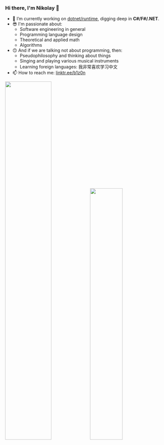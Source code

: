 ### Hi there, I'm Nikolay 👋

- 🔭 I’m currently working on [dotnet/runtime](https://github.com/dotnet/runtime), digging deep in **C#/F#/.NET**.
- 😎 I'm passionate about: 
  - Software engineering in general
  - Programming language design
  - Theoretical and applied math
  - Algorithms
- 🙃 And if we are talking not about programming, then:
  - Pseudophilosophy and thinking about things
  - Singing and playing various musical instruments
  - Learning foreign languages: 我非常喜欢学习中文
- 📫 How to reach me: [linktr.ee/b1z0n](https://linktr.ee/b1z0n)

<img src="https://github-readme-stats-plum-eta.vercel.app/api?username=B1Z0N&show_icons=true&theme=tokyonight" width="54.4%"><img src="https://github-readme-stats.vercel.app/api/top-langs/?username=B1Z0N&layout=compact&theme=tokyonight" width="45.6%">
